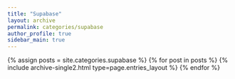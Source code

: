 ```yaml
---
title: "Supabase"
layout: archive
permalink: categories/supabase
author_profile: true
sidebar_main: true
---
```


{% assign posts = site.categories.supabase %}
{% for post in posts %} {% include archive-single2.html type=page.entries_layout %} {% endfor %}
